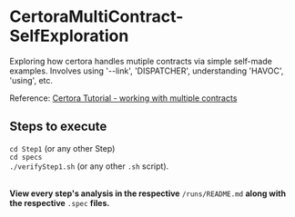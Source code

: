 # CertoraMultiContract-SelfExploration

Exploring how certora handles mutiple contracts via simple self-made examples.
Involves using '--link', 'DISPATCHER', understanding 'HAVOC', 'using', etc.

Reference: [Certora Tutorial - working with multiple contracts][docs]

[docs]:https://docs.certora.com/en/latest/docs/user-guide/multicontract/index.html#working-with-multiple-contracts

## Steps to execute
`cd Step1` (or any other Step)<br>
`cd specs`<br>
`./verifyStep1.sh` (or any other `.sh` script).<br><br>

**View every step's analysis in the respective** `/runs/README.md` **along with the respective** `.spec` **files.**

